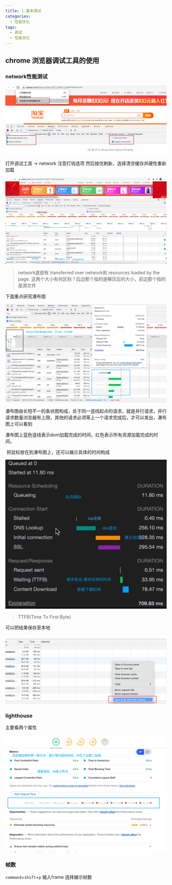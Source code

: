 ```yaml
---
title: 1.基本调试
categories: 
  - 性能优化
tags: 
  - 调试
  - 性能优化
---
```

## chrome 浏览器调试工具的使用

### network性能测试

<img src="./基础调试/image-20210118103539289.png" alt="image-20210118103539289" style="zoom:50%;" />

打开调试工具 -> network 注意打钩选项 然后按住刷新，选择清空缓存并硬性重新加载

![image-20210118104323123](./基础调试/image-20210118104323123.png)

> network底部有 transferred over network和 resources loaded by the page. 这两个大小有何区别？后边那个指的是解压后的大小，前边那个指的是源文件

下面重点研究瀑布图

![image-20210118104749352](./基础调试/image-20210118104749352.png)

  瀑布图由长短不一的条状图构成，处于同一竖线起点的请求，就是并行请求，并行请求数量浏览器有上限，其他的请求必须等上一个请求完成后，才可以发出，瀑布图上可以看到

​ 瀑布图上蓝色竖线表示dom加载完成的时间，红色表示所有资源加载完成的时间。

​ 把鼠标放在到瀑布图上，还可以展示具体的时间构成

![image-20210118105340061](./基础调试/image-20210118105340061.png)

> TTFB(Time To First Byte)

可以把结果保存至本地

![image-20210118110952135](./基础调试/image-20210118110952135.png)

### lighthouse

主要看两个属性

![image-20210118110414575](./基础调试/image-20210118110414575.png)

### 帧数

`command`+`shift`+`p`  输入frame 选择展示帧数
